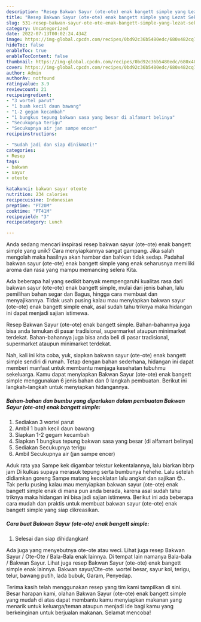 ```yaml
---
description: "Resep Bakwan Sayur (ote-ote) enak bangett simple yang Lezat Sekali"
title: "Resep Bakwan Sayur (ote-ote) enak bangett simple yang Lezat Sekali"
slug: 531-resep-bakwan-sayur-ote-ote-enak-bangett-simple-yang-lezat-sekali
category: Uncategorized
date: 2022-07-13T00:02:24.434Z
image: https://img-global.cpcdn.com/recipes/0bd92c36b5480edc/680x482cq70/bakwan-sayur-ote-ote-enak-bangett-simple-foto-resep-utama.jpg
hideToc: false
enableToc: true
enableTocContent: false
thumbnail: https://img-global.cpcdn.com/recipes/0bd92c36b5480edc/680x482cq70/bakwan-sayur-ote-ote-enak-bangett-simple-foto-resep-utama.jpg
cover: https://img-global.cpcdn.com/recipes/0bd92c36b5480edc/680x482cq70/bakwan-sayur-ote-ote-enak-bangett-simple-foto-resep-utama.jpg
author: Admin
authorAv: notfound
ratingvalue: 3.9
reviewcount: 21
recipeingredient:
- "3 wortel parut"
- "1 buah kecil daun bawang"
- "1-2 gegam kecambah"
- "1 bungkus tepung bakwan sasa yang besar di alfamart belinya"
- "Secukupnya terigu"
- "Secukupnya air jan sampe encer"
recipeinstructions:

- "Sudah jadi dan siap dinikmati!"
categories:
- Resep
tags:
- bakwan
- sayur
- oteote

katakunci: bakwan sayur oteote 
nutrition: 234 calories
recipecuisine: Indonesian
preptime: "PT20M"
cooktime: "PT41M"
recipeyield: "3"
recipecategory: Lunch

---
```





Anda sedang mencari inspirasi resep bakwan sayur (ote-ote) enak bangett simple yang unik? Cara menyiapkannya sangat gampang. Jika salah mengolah maka hasilnya akan hambar dan bahkan tidak sedap. Padahal bakwan sayur (ote-ote) enak bangett simple yang enak seharusnya memiliki aroma dan rasa yang mampu memancing selera Kita.





Ada beberapa hal yang sedikit banyak mempengaruhi kualitas rasa dari bakwan sayur (ote-ote) enak bangett simple, mulai dari jenis bahan, lalu pemilihan bahan segar dan Bagus, hingga cara membuat dan menyajikannya. Tidak usah pusing kalau mau menyiapkan bakwan sayur (ote-ote) enak bangett simple enak,      asal sudah tahu triknya maka hidangan ini dapat menjadi sajian istimewa.














Resep Bakwan Sayur (ote-ote) enak bangett simple. Bahan-bahannya juga bisa anda temukan di pasar tradisional, supermarket ataupun minimarket terdekat. Bahan-bahannya juga bisa anda beli di pasar tradisional, supermarket ataupun minimarket terdekat.






Nah, kali ini kita coba, yuk, siapkan bakwan sayur (ote-ote) enak bangett simple sendiri di rumah. Tetap dengan bahan sederhana, hidangan ini dapat memberi manfaat untuk membantu menjaga kesehatan tubuhmu sekeluarga. Kamu dapat menyiapkan Bakwan Sayur (ote-ote) enak bangett simple menggunakan 6 jenis bahan dan 0 langkah pembuatan. Berikut ini langkah-langkah untuk menyiapkan hidangannya.

<!--inarticleads1-->

##### Bahan-bahan dan bumbu yang diperlukan dalam pembuatan Bakwan Sayur (ote-ote) enak bangett simple:

1. Sediakan 3 wortel parut
1. Ambil 1 buah kecil daun bawang
1. Siapkan 1-2 gegam kecambah
1. Siapkan 1 bungkus tepung bakwan sasa yang besar (di alfamart belinya)
1. Sediakan Secukupnya terigu
1. Ambil Secukupnya air (jan sampe encer)


Aduk rata yaa Sampe kek digambar tekstur kekentalannya, lalu biarkan bbrp jam Di kulkas supaya merasuk tepung serta bumbunya hehehe. Lalu setelah didiamkan goreng Sampe matang kecoklatan lalu angkat dan sajikan 😍.. Tak perlu pusing kalau mau menyiapkan bakwan sayur (ote-ote) enak bangett simple enak di mana pun anda berada, karena asal sudah tahu triknya maka hidangan ini bisa jadi sajian istimewa. Berikut ini ada beberapa cara mudah dan praktis untuk membuat bakwan sayur (ote-ote) enak bangett simple yang siap dikreasikan. 

<!--inarticleads2-->

##### Cara buat Bakwan Sayur (ote-ote) enak bangett simple:


1. Selesai dan siap dihidangkan!

Ada juga yang menyebutnya ote-ote atau weci. Lihat juga resep Bakwan Sayur / Ote-Ote / Bala-Bala enak lainnya. Di tempat lain namanya Bala-bala / Bakwan Sayur. Lihat juga resep Bakwan Sayur (ote-ote) enak bangett simple enak lainnya. Bakwan sayur/Ote-ote. wortel besar, sayur kol, terigu, telur, bawang putih, lada bubuk, Garam, Penyedap. 

Terima kasih telah menggunakan resep yang tim kami tampilkan di sini. Besar harapan kami, olahan Bakwan Sayur (ote-ote) enak bangett simple yang mudah di atas dapat membantu kamu menyiapkan makanan yang menarik untuk keluarga/teman ataupun menjadi ide bagi kamu yang berkeinginan untuk berjualan makanan. Selamat mencoba!
